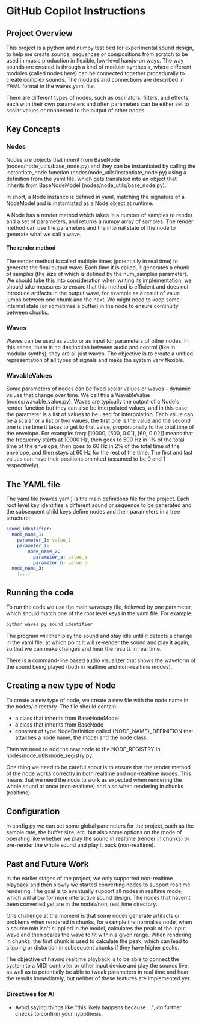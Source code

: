 # GitHub Copilot Instructions

## Project Overview

This project is a python and numpy test bed for experimental sound design, to help me create sounds, sequences or compositions from scratch to be used in music production in flexible, low-level hands-on ways. The way sounds are created is through a kind of modular synthesis, where different modules (called nodes here) can be connected together procedurally to create complex sounds. The modules and connections are described in YAML format in the waves.yaml file.

There are different types of nodes, such as oscillators, filters, and effects, each with their own parameters and often parameters can be either set to scalar values or connected to the output of other nodes.

## Key Concepts

### Nodes

Nodes are objects that inherit from BaseNode (nodes/node_utils/base_node.py) and they can be instantiated by calling the instantiate_node function (nodes/node_utils/instantiate_node.py) using a definition from the yaml file, which gets translated into an object that inherits from BaseNodeModel (nodes/node_utils/base_node.py).

In short, a Node instance is defined in yaml, matching the signature of a NodeModel and is instantiated as a Node object at runtime.

A Node has a render method which takes in a number of samples to render and a set of parameters, and returns a numpy array of samples. The render method can use the parameters and the internal state of the node to generate what we call a wave. 

#### The render method

The render method is called multiple times (potentially in real time) to generate the final output wave. Each time it is called, it generates a chunk of samples (the size of which is defined by the num_samples parameter). We should take this into consideration when writing its implementation, we should take measures to ensure that this method is efficient and does not introduce artifacts in the output wave, for example as a result of value jumps between one chunk and the next. We might need to keep some internal state (or sometimes a buffer) in the node to ensure continuity between chunks.

### Waves

Waves can be used as audio or as input for parameters of other nodes. In this sense, there is no destinction between audio and control (like in modular synths), they are all just waves. The objective is to create a unified representation of all types of signals and make the system very flexible.

### WavableValues

Some parameters of nodes can be fixed scalar values or waves – dynamic values that change over time. We call this a WavableValue (nodes/wavable_value.py). Waves are typically the output of a Node's render function but they can also be interpolated values, and in this case the parameter is a list of values to be used for interpolation. Each value can be a scalar or a list or two values, the first one is the value and the second one is the time it takes to get to that value, proportionally to the total time of the envelope. For example:
freq: [10000, [500, 0.01], [60, 0.02]] means that the frequency starts at 10000 Hz, then goes to 500 Hz in 1% of the total time of the envelope, then goes to 60 Hz in 2% of the total time of the envelope, and then stays at 60 Hz for the rest of the time. The first and last values can have their positions ommited (assumed to be  0 and 1 respectively).

## The YAML file

The yaml file (waves.yaml) is the main definitions file for the project. Each root level key identifies a different sound or sequence to be generated and the subsequent child keys define nodes and their parameters in a tree structure:

```yaml
sound_identifier:
  node_name_1:
    parameter_1: value_1
    parameter_2:
        node_name_2:
          parameter_a: value_a
          parameter_b: value_b
  node_name_3:
    (...)
```

## Running the code

To run the code we use the main waves.py file, followed by one parameter, which should match one of the root level keys in the yaml file. For example:

```bash
python waves.py sound_identifier
```

The program will then play the sound and stay idle until it detects a change in the yaml file, at which point it will re-render the sound and play it again, so that we can make changes and hear the results in real time.

There is a command-line based audio visualizer that shows the waveform of the sound being played (both in realtime and non-realtime modes).

## Creating a new type of Node

To create a new type of node, we create a new file with the node name in the nodes/ directory. The file should contain:
- a class that inherits from BaseNodeModel
- a class that inherits from BaseNode
- constant of type NodeDefinition called {NODE_NAME}_DEFINITION that attaches a node name, the model and the node class.

Then we need to add the new node to the NODE_REGISTRY in nodes/node_utils/node_registry.py.

One thing we need to be careful about is to ensure that the render method of the node works correctly in both realtime and non-realtime modes. This means that we need the node to work as expected when rendering the whole sound at once (non-realtime) and also when rendering in chunks (realtime).

## Configuration

In config.py we can set some global parameters for the project, such as the sample rate, the buffer size, etc. but also some options on the mode of operating like whether we play the sound in realtime (render in chunks) or pre-render the whole sound and play it back (non-realtime).

## Past and Future Work

In the earlier stages of the project, we only supported non-realtime playback and then slowly we started converting nodes to support realtime rendering. The goal is to eventually support all nodes in realtime mode, which will allow for more interactive sound design. The nodes that haven't been converted yet are in the nodes/non_real_time directory.

One challenge at the moment is that some nodes generate artifacts or problems when rendered in chunks, for example the normalise node, when a source min isn't supplied in the model, calculates the peak of the input wave and then scales the wave to fit within a given range. When rendering in chunks, the first chunk is used to calculate the peak, which can lead to clipping or distortion in subsequent chunks if they have higher peaks.

The objective of having realtime playback is to be able to connect the system to a MIDI controller or other input device and play the sounds live, as well as to potentially be able to tweak parameters in real time and hear the results immediately, but neither of these features are implemented yet.

### Directives for AI

- Avoid saying things like "this likely happens because ...", do further checks to confirm your hypothesis.
